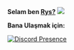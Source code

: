**Selam ben [Rys?](https://github.com/Reyesex)** ![](https://komarev.com/ghpvc/?Reyesex=your-github-Reyesex&color=dc143c)

**Bana Ulaşmak için:** 

[![Discord Presence](https://lanyard-profile-readme.vercel.app/api/852596980203257866)](https://discord.com/users/852596980203257866)
